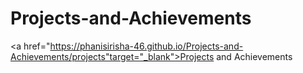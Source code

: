 # Projects-and-Achievements

<a href="https://phanisirisha-46.github.io/Projects-and-Achievements/projects"target="_blank">Projects and Achievements</a>
